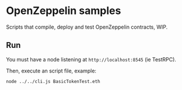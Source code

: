 # OpenZeppelin samples

Scripts that compile, deploy and test OpenZeppelin contracts, WIP.

## Run

You must have a node listening at `http://localhost:8545` (ie TestRPC).

Then, execute an script file, example:
```
node ../../cli.js BasicTokenTest.eth
```


